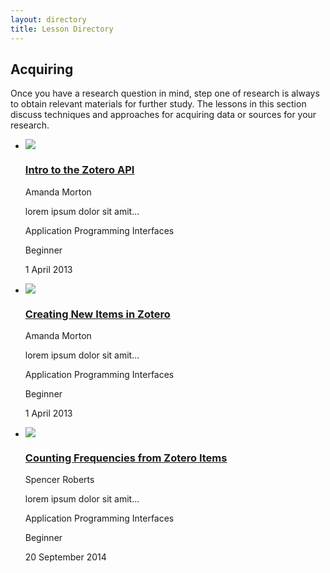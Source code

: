 ```yaml
---
layout: directory
title: Lesson Directory
---
```


Acquiring
-----------------------------------------

Once you have a research question in mind, step one of research is always to obtain relevant materials for further study. The lessons in this section discuss techniques and approaches for acquiring data or sources for your research.

<ul class='lesson-images'>
  <li>
    <a href="../lessons/intro-to-the-zotero-api"><img src="../gallery/intro-to-the-zotero-api.png"></a>
    <h3><a href="../lessons/intro-to-the-zotero-api">Intro to the Zotero API</a></h3>
      <p>Amanda Morton</p>
      <p>lorem ipsum dolor sit amit...</p>
      <p>Application Programming Interfaces</p>
      <p>Beginner</p>
      <p>1 April 2013</p>
    
  </li>
  <li>
    <a href="../lessons/creating-new-items-in-zotero"><img src="../gallery/creating-new-items-in-zotero.png"></a>
      <h3><a href="../lessons/creating-new-items-in-zotero">Creating New Items in Zotero</a></h3>
      <p>Amanda Morton</p>
      <p>lorem ipsum dolor sit amit...</p>
      <p>Application Programming Interfaces</p>
      <p>Beginner</p>
      <p>1 April 2013</p>
  </li>
  <li>
    <a href="../lessons/counting-frequencies-from-zotero-items"><img src="../gallery/counting-frequencies-from-zotero-items.png"></a>
      <h3><a href="../lessons/counting-frequencies-from-zotero-items">Counting Frequencies from Zotero Items</a></h3>
      <p>Spencer Roberts</p>
      <p>lorem ipsum dolor sit amit...</p>
      <p>Application Programming Interfaces</p>
      <p>Beginner</p>
      <p>20 September 2014</p>
  </li>
</ul>
